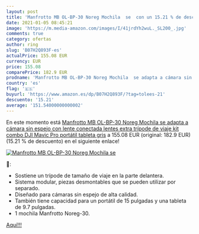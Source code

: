 ```yaml
---
layout: post
title: 'Manfrotto MB OL-BP-30 Noreg Mochila  se  con un 15.21 % de descuento'
date: 2021-01-05 08:45:21
image: 'https://m.media-amazon.com/images/I/41jrdYh2wuL._SL200_.jpg'
comments: true
category: ofertas
author: ring
slug: 'B07H2Q893F-es'
actualPrice: 155.08 EUR
currency: EUR
price: 155.08
comparePrice: 182.9 EUR
prodname: 'Manfrotto MB OL-BP-30 Noreg Mochila  se adapta a cámara sin espejo con lente conectada  lentes extra  trípode de viaje  kit combo DJI Mavic Pro  portátil  tableta  gris'
country: 'es'
flag: '🇪🇸'
buyurl: 'https://www.amazon.es/dp/B07H2Q893F/?tag=tolees-21'
descuento: '15.21'
average: '151.54000000000002'
---
```


En este momento está [Manfrotto MB OL-BP-30 Noreg Mochila  se adapta a cámara sin espejo con lente conectada  lentes extra  trípode de viaje  kit combo DJI Mavic Pro  portátil  tableta  gris](https://www.amazon.es/dp/B07H2Q893F/?tag=tolees-21) a 155.08 EUR (original: 182.9 EUR) (15.21 %  de descuento) en el siguiente enlace!

[![Manfrotto MB OL-BP-30 Noreg Mochila  se ](https://m.media-amazon.com/images/I/41jrdYh2wuL._SL200_.jpg)](https://www.amazon.es/dp/B07H2Q893F/?tag=tolees-21)

🔎:

- Sostiene un trípode de tamaño de viaje en la parte delantera.
- Sistema modular, piezas desmontables que se pueden utilizar por separado.
- Diseñado para cámaras sin espejo de alta calidad.
- También tiene capacidad para un portátil de 15 pulgadas y una tableta de 9.7 pulgadas.
- 1 mochila Manfrotto Noreg-30.

[Aquí!!!](https://www.amazon.es/dp/B07H2Q893F/?tag=tolees-21)
